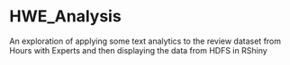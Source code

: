 # HWE_Analysis
An exploration of applying some text analytics to the review dataset from Hours with Experts and then displaying the data from HDFS in RShiny
